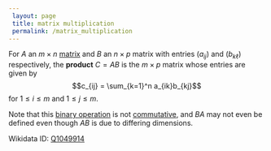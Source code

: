 ```yaml
---
 layout: page
 title: matrix multiplication
 permalink: /matrix_multiplication
---
```

For $A$ an $m\times n$ [matrix](https://defsmath.github.io/DefsMath/matrix) and $B$ an $n\times p$ matrix with entries $(a_{ij})$ and $(b_{k\ell})$ respectively, the **product** $C=AB$ is the $m\times p$ matrix whose entries are given by $$c_{ij} = \sum_{k=1}^n a_{ik}b_{kj}$$ for $1 \leq i \leq m$ and $1 \leq j \leq m$. 

Note that this [binary operation](https://defsmath.github.io/DefsMath/binary_operation) is not [commutative](https://defsmath.github.io/DefsMath/commutative), and $BA$ may not even be defined even though $AB$ is due to differing dimensions.

Wikidata ID: [Q1049914](https://www.wikidata.org/wiki/Q1049914)